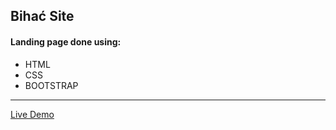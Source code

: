 ## Bihać Site
#### Landing page done using:
 - HTML
 - CSS
 - BOOTSTRAP </br>
<hr>

[Live Demo](https://bihacwebsite.000webhostapp.com/index.html)
